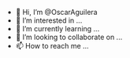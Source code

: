 - 👋 Hi, I’m @OscarAguilera
- 👀 I’m interested in ...
- 🌱 I’m currently learning ...
- 💞️ I’m looking to collaborate on ...
- 📫 How to reach me ...

<!---
OscarAguilera/OscarAguilera is a ✨ special ✨ repository because its `README.md` (this file) appears on your GitHub profile.
You can click the Preview link to take a look at your changes.
--->
